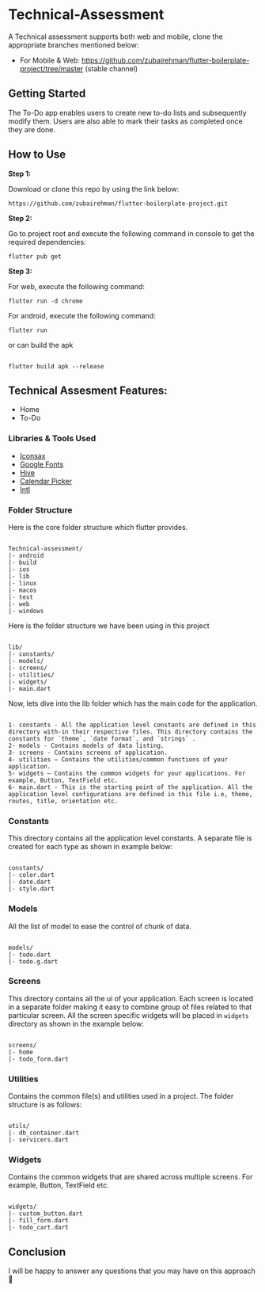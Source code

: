 # Technical-Assessment

A Technical assessment supports both web and mobile, clone the appropriate branches mentioned below:

- For Mobile & Web: https://github.com/zubairehman/flutter-boilerplate-project/tree/master (stable channel)

## Getting Started

The To-Do app enables users to create new to-do lists and subsequently modify them. Users are also able to mark their tasks as completed once they are done.

## How to Use

**Step 1:**

Download or clone this repo by using the link below:

```
https://github.com/zubairehman/flutter-boilerplate-project.git
```

**Step 2:**

Go to project root and execute the following command in console to get the required dependencies:

```
flutter pub get
```

**Step 3:**

For web, execute the following command:

```
flutter run -d chrome
```

For android, execute the following command:

```
flutter run
```

or can build the apk

```

flutter build apk --release

```

## Technical Assesment Features:

- Home
- To-Do

### Libraries & Tools Used

- [Iconsax](https://pub.dev/packages/iconsax)
- [Google Fonts](https://pub.dev/packages/google_fonts)
- [Hive](https://pub.dev/packages/hive)
- [Calendar Picker](https://pub.dev/packages/calendar_date_picker2)
- [Intl](https://pub.dev/packages/intl)

### Folder Structure

Here is the core folder structure which flutter provides.

```

Technical-assessment/
|- android
|- build
|- ios
|- lib
|- linux
|- macos
|- test
|- web
|- windows

```

Here is the folder structure we have been using in this project

```

lib/
|- constants/
|- models/
|- screens/
|- utilities/
|- widgets/
|- main.dart

```

Now, lets dive into the lib folder which has the main code for the application.

```

1- constants - All the application level constants are defined in this directory with-in their respective files. This directory contains the constants for `theme`, `date format`, and `strings` .
2- models - Contains models of data listing.
3- screens - Contains screens of application.
4- utilities — Contains the utilities/common functions of your application.
5- widgets — Contains the common widgets for your applications. For example, Button, TextField etc.
6- main.dart - This is the starting point of the application. All the application level configurations are defined in this file i.e, theme, routes, title, orientation etc.

```

### Constants

This directory contains all the application level constants. A separate file is created for each type as shown in example below:

```

constants/
|- color.dart
|- date.dart
|- style.dart

```

### Models

All the list of model to ease the control of chunk of data.

```

models/
|- todo.dart
|- todo.g.dart

```

### Screens

This directory contains all the ui of your application. Each screen is located in a separate folder making it easy to combine group of files related to that particular screen. All the screen specific widgets will be placed in `widgets` directory as shown in the example below:

```

screens/
|- home
|- todo_form.dart

```

### Utilities

Contains the common file(s) and utilities used in a project. The folder structure is as follows:

```

utils/
|- db_container.dart
|- servicers.dart

```

### Widgets

Contains the common widgets that are shared across multiple screens. For example, Button, TextField etc.

```

widgets/
|- custom_button.dart
|- fill_form.dart
|- todo_cart.dart

```

## Conclusion

I will be happy to answer any questions that you may have on this approach 🙂
